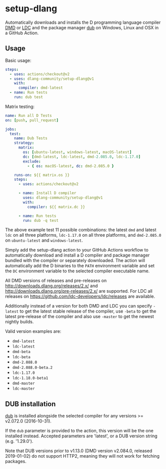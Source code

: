 # setup-dlang

Automatically downloads and installs the D programming language compiler [DMD](https://dlang.org) or [LDC](https://github.com/ldc-developers/ldc) and the package manager [dub](https://code.dlang.org) on Windows, Linux and OSX in a GitHub Action.

## Usage

Basic usage:
```yml
steps:
  - uses: actions/checkout@v2
  - uses: dlang-community/setup-dlang@v1
    with:
      compiler: dmd-latest
  - name: Run tests
    run: dub test
```

Matrix testing:
```yml
name: Run all D Tests
on: [push, pull_request]

jobs:
  test:
    name: Dub Tests
    strategy:
      matrix:
        os: [ubuntu-latest, windows-latest, macOS-latest]
        dc: [dmd-latest, ldc-latest, dmd-2.085.0, ldc-1.17.0]
        exclude:
          - { os: macOS-latest, dc: dmd-2.085.0 }

    runs-on: ${{ matrix.os }}
    steps:
      - uses: actions/checkout@v2

      - name: Install D compiler
        uses: dlang-community/setup-dlang@v1
        with:
          compiler: ${{ matrix.dc }}

      - name: Run tests
        run: dub -q test
```
The above example test 11 possible combinations: the latest `dmd` and latest `ldc` on all three platforms,
`ldc-1.17.0` on all three platforms, and `dmd-2.085.0` on `ubuntu-latest` and `windows-latest`.

Simply add the setup-dlang action to your GitHub Actions workflow to automatically download and install a D compiler and package manager bundled with the compiler or separately downloaded. The action will automatically add the D binaries to the `PATH` environment variable and set the `DC` environment variable to the selected compiler executable name.

All DMD versions of releases and pre-releases on http://downloads.dlang.org/releases/2.x/ and http://downloads.dlang.org/pre-releases/2.x/ are supported. For LDC all releases on https://github.com/ldc-developers/ldc/releases are available.

Additionally instead of a version for both DMD and LDC you can specify `-latest` to get the latest stable release of the compiler, use `-beta` to get the latest pre-release of the compiler and also use `-master` to get the newest nightly builds.

Valid version examples are:
- `dmd-latest`
- `ldc-latest`
- `dmd-beta`
- `ldc-beta`
- `dmd-2.088.0`
- `dmd-2.088.0-beta.2`
- `ldc-1.17.0`
- `ldc-1.18.0-beta1`
- `dmd-master`
- `ldc-master`

## DUB installation

[dub](https://github.com/dlang/dub) is installed alongside the selected compiler for any versions >= v2.072.0 (2016-10-31).

If the `dub` parameter is provided to the action, this version will be the one installed instead.
Accepted parameters are 'latest', or a DUB version string (e.g. '1.29.0').

Note that DUB versions prior to v1.13.0 (DMD version v2.084.0, released 2019-01-02) do not support HTTP2,
meaning they will not work for fetching packages.
